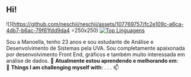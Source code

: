 ## Hi!


![](https://github.com/neschii/neschii/assets/107769757/fc2e109c-a6ca-4db7-b6ac-79f61fdd9da4 =250x250)
[![Top Linguagens](https://github-readme-stats.vercel.app/api/top-langs/?username=neschii&theme=jolly)](https://github.com/anuraghazra/github-readme-stats)

Sou a Manoella, tenho 23 anos e sou estudante de Análise e Desenvolvimento de Sistemas pela UVA. 
Sou completamente apaixonada por desenvolvimento Front End, gráficos e também muito interessada em análise de dados.
🌱 	**Atualmente estou aprendendo e melhorando em**:   
💪 **Things I am challenging myself with**:
.
.
.
📫 


  
